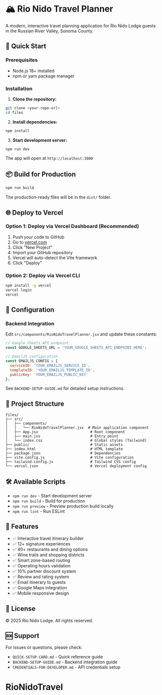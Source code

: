 # 🏔️ Rio Nido Travel Planner

A modern, interactive travel planning application for Rio Nido Lodge guests in the Russian River Valley, Sonoma County.

## 🚀 Quick Start

### Prerequisites
- Node.js 18+ installed
- npm or yarn package manager

### Installation

1. **Clone the repository:**
```bash
git clone <your-repo-url>
cd files
```

2. **Install dependencies:**
```bash
npm install
```

3. **Start development server:**
```bash
npm run dev
```

The app will open at `http://localhost:3000`

## 📦 Build for Production

```bash
npm run build
```

The production-ready files will be in the `dist/` folder.

## 🌐 Deploy to Vercel

### Option 1: Deploy via Vercel Dashboard (Recommended)

1. Push your code to GitHub
2. Go to [vercel.com](https://vercel.com)
3. Click "New Project"
4. Import your GitHub repository
5. Vercel will auto-detect the Vite framework
6. Click "Deploy"

### Option 2: Deploy via Vercel CLI

```bash
npm install -g vercel
vercel login
vercel
```

## 🔧 Configuration

### Backend Integration

Edit `src/components/RioNidoTravelPlanner.jsx` and update these constants:

```javascript
// Google Sheets API endpoint
const GOOGLE_SHEETS_URL = 'YOUR_GOOGLE_SHEETS_API_ENDPOINT_HERE';

// EmailJS configuration
const EMAILJS_CONFIG = {
  serviceID: 'YOUR_EMAILJS_SERVICE_ID',
  templateID: 'YOUR_EMAILJS_TEMPLATE_ID',
  publicKey: 'YOUR_EMAILJS_PUBLIC_KEY'
};
```

See `BACKEND-SETUP-GUIDE.md` for detailed setup instructions.

## 📁 Project Structure

```
files/
├── src/
│   ├── components/
│   │   └── RioNidoTravelPlanner.jsx  # Main application component
│   ├── App.jsx                        # Root component
│   ├── main.jsx                       # Entry point
│   └── index.css                      # Global styles (Tailwind)
├── public/                            # Static assets
├── index.html                         # HTML template
├── package.json                       # Dependencies
├── vite.config.js                     # Vite configuration
├── tailwind.config.js                 # Tailwind CSS config
└── vercel.json                        # Vercel deployment config
```

## 🛠️ Available Scripts

- `npm run dev` - Start development server
- `npm run build` - Build for production
- `npm run preview` - Preview production build locally
- `npm run lint` - Run ESLint

## 🎨 Features

- ✅ Interactive travel itinerary builder
- ✅ 12+ signature experiences
- ✅ 40+ restaurants and dining options
- ✅ Wine trails and shopping districts
- ✅ Smart zone-based routing
- ✅ Operating hours validation
- ✅ 10% partner discount system
- ✅ Review and rating system
- ✅ Email itinerary to guests
- ✅ Google Maps integration
- ✅ Mobile responsive design

## 📄 License

© 2025 Rio Nido Lodge. All rights reserved.

## 🆘 Support

For issues or questions, please check:
- `QUICK-SETUP-CARD.md` - Quick reference guide
- `BACKEND-SETUP-GUIDE.md` - Backend integration guide
- `CREDENTIALS-FOR-DEVELOPER.md` - API credentials setup

# RioNidoTravel
